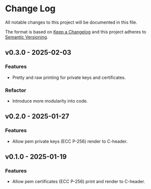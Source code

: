 # Change Log

All notable changes to this project will be documented in this file.

The format is based on [Keep a Changelog](http://keepachangelog.com/)
and this project adheres to [Semantic Versioning](http://semver.org/).

## v0.3.0 - 2025-02-03

### Features

- Pretty and raw printing for private keys and certificates.

### Refactor

- Introduce more modularity into code.

## v0.2.0 - 2025-01-27

### Features

- Allow pem private keys (ECC P-256) render to C-header.

## v0.1.0 - 2025-01-19

### Features

- Allow pem certificates (ECC P-256) print and render to C-header.
